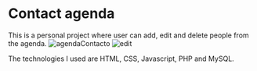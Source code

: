 # Contact agenda
This is a personal project where user can add, edit and delete people from the agenda.
![agendaContacto](https://user-images.githubusercontent.com/49765252/76173066-f4846880-6169-11ea-9308-98920dc8e27c.JPG)
![edit](https://user-images.githubusercontent.com/49765252/76173079-0e25b000-616a-11ea-8704-87d28e3cdb6b.JPG)

The technologies I used are HTML, CSS, Javascript, PHP and MySQL.
